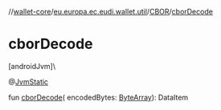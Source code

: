 //[wallet-core](../../../index.md)/[eu.europa.ec.eudi.wallet.util](../index.md)/[CBOR](index.md)/[cborDecode](cbor-decode.md)

# cborDecode

[androidJvm]\

@[JvmStatic](https://kotlinlang.org/api/latest/jvm/stdlib/kotlin.jvm/-jvm-static/index.html)

fun [cborDecode](cbor-decode.md)(
encodedBytes: [ByteArray](https://kotlinlang.org/api/latest/jvm/stdlib/kotlin/-byte-array/index.html)):
DataItem
